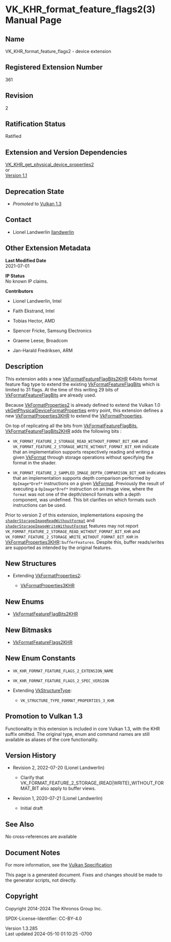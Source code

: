 # VK_KHR_format_feature_flags2(3) Manual Page

## Name

VK_KHR_format_feature_flags2 - device extension



## <a href="#_registered_extension_number" class="anchor"></a>Registered Extension Number

361

## <a href="#_revision" class="anchor"></a>Revision

2

## <a href="#_ratification_status" class="anchor"></a>Ratification Status

Ratified

## <a href="#_extension_and_version_dependencies" class="anchor"></a>Extension and Version Dependencies

[VK_KHR_get_physical_device_properties2](https://registry.khronos.org/vulkan/specs/1.3-extensions/man/html/VK_KHR_get_physical_device_properties2.html)  
or  
[Version 1.1](#versions-1.1)  

## <a href="#_deprecation_state" class="anchor"></a>Deprecation State

- *Promoted* to <a
  href="https://registry.khronos.org/vulkan/specs/1.3-extensions/html/vkspec.html#versions-1.3-promotions"
  target="_blank" rel="noopener">Vulkan 1.3</a>

## <a href="#_contact" class="anchor"></a>Contact

- Lionel Landwerlin <a
  href="https://github.com/KhronosGroup/Vulkan-Docs/issues/new?body=%5BVK_KHR_format_feature_flags2%5D%20@llandwerlin%0A*Here%20describe%20the%20issue%20or%20question%20you%20have%20about%20the%20VK_KHR_format_feature_flags2%20extension*"
  target="_blank" rel="nofollow noopener"><em></em>llandwerlin</a>

## <a href="#_other_extension_metadata" class="anchor"></a>Other Extension Metadata

**Last Modified Date**  
2021-07-01

**IP Status**  
No known IP claims.

**Contributors**  
- Lionel Landwerlin, Intel

- Faith Ekstrand, Intel

- Tobias Hector, AMD

- Spencer Fricke, Samsung Electronics

- Graeme Leese, Broadcom

- Jan-Harald Fredriksen, ARM

## <a href="#_description" class="anchor"></a>Description

This extension adds a new
[VkFormatFeatureFlagBits2KHR](https://registry.khronos.org/vulkan/specs/1.3-extensions/man/html/VkFormatFeatureFlagBits2KHR.html) 64bits
format feature flag type to extend the existing
[VkFormatFeatureFlagBits](https://registry.khronos.org/vulkan/specs/1.3-extensions/man/html/VkFormatFeatureFlagBits.html) which is limited
to 31 flags. At the time of this writing 29 bits of
[VkFormatFeatureFlagBits](https://registry.khronos.org/vulkan/specs/1.3-extensions/man/html/VkFormatFeatureFlagBits.html) are already
used.

Because [VkFormatProperties2](https://registry.khronos.org/vulkan/specs/1.3-extensions/man/html/VkFormatProperties2.html) is already
defined to extend the Vulkan 1.0
[vkGetPhysicalDeviceFormatProperties](https://registry.khronos.org/vulkan/specs/1.3-extensions/man/html/vkGetPhysicalDeviceFormatProperties.html)
entry point, this extension defines a new
[VkFormatProperties3KHR](https://registry.khronos.org/vulkan/specs/1.3-extensions/man/html/VkFormatProperties3KHR.html) to extend the
[VkFormatProperties](https://registry.khronos.org/vulkan/specs/1.3-extensions/man/html/VkFormatProperties.html).

On top of replicating all the bits from
[VkFormatFeatureFlagBits](https://registry.khronos.org/vulkan/specs/1.3-extensions/man/html/VkFormatFeatureFlagBits.html),
[VkFormatFeatureFlagBits2KHR](https://registry.khronos.org/vulkan/specs/1.3-extensions/man/html/VkFormatFeatureFlagBits2KHR.html) adds the
following bits :

- `VK_FORMAT_FEATURE_2_STORAGE_READ_WITHOUT_FORMAT_BIT_KHR` and
  `VK_FORMAT_FEATURE_2_STORAGE_WRITE_WITHOUT_FORMAT_BIT_KHR` indicate
  that an implementation supports respectively reading and writing a
  given [VkFormat](https://registry.khronos.org/vulkan/specs/1.3-extensions/man/html/VkFormat.html) through storage operations without
  specifying the format in the shader.

- `VK_FORMAT_FEATURE_2_SAMPLED_IMAGE_DEPTH_COMPARISON_BIT_KHR` indicates
  that an implementation supports depth comparison performed by
  `OpImage*Dref*` instructions on a given [VkFormat](https://registry.khronos.org/vulkan/specs/1.3-extensions/man/html/VkFormat.html).
  Previously the result of executing a `OpImage*Dref*` instruction on an
  image view, where the `format` was not one of the depth/stencil
  formats with a depth component, was undefined. This bit clarifies on
  which formats such instructions can be used.

Prior to version 2 of this extension, implementations exposing the <a
href="https://registry.khronos.org/vulkan/specs/1.3-extensions/html/vkspec.html#features-shaderStorageImageReadWithoutFormat"
target="_blank"
rel="noopener"><code>shaderStorageImageReadWithoutFormat</code></a> and
<a
href="https://registry.khronos.org/vulkan/specs/1.3-extensions/html/vkspec.html#features-shaderStorageImageWriteWithoutFormat"
target="_blank"
rel="noopener"><code>shaderStorageImageWriteWithoutFormat</code></a>
features may not report
`VK_FORMAT_FEATURE_2_STORAGE_READ_WITHOUT_FORMAT_BIT_KHR` and
`VK_FORMAT_FEATURE_2_STORAGE_WRITE_WITHOUT_FORMAT_BIT_KHR` in
[VkFormatProperties3KHR](https://registry.khronos.org/vulkan/specs/1.3-extensions/man/html/VkFormatProperties3KHR.html)::`bufferFeatures`.
Despite this, buffer reads/writes are supported as intended by the
original features.

## <a href="#_new_structures" class="anchor"></a>New Structures

- Extending [VkFormatProperties2](https://registry.khronos.org/vulkan/specs/1.3-extensions/man/html/VkFormatProperties2.html):

  - [VkFormatProperties3KHR](https://registry.khronos.org/vulkan/specs/1.3-extensions/man/html/VkFormatProperties3KHR.html)

## <a href="#_new_enums" class="anchor"></a>New Enums

- [VkFormatFeatureFlagBits2KHR](https://registry.khronos.org/vulkan/specs/1.3-extensions/man/html/VkFormatFeatureFlagBits2KHR.html)

## <a href="#_new_bitmasks" class="anchor"></a>New Bitmasks

- [VkFormatFeatureFlags2KHR](https://registry.khronos.org/vulkan/specs/1.3-extensions/man/html/VkFormatFeatureFlags2KHR.html)

## <a href="#_new_enum_constants" class="anchor"></a>New Enum Constants

- `VK_KHR_FORMAT_FEATURE_FLAGS_2_EXTENSION_NAME`

- `VK_KHR_FORMAT_FEATURE_FLAGS_2_SPEC_VERSION`

- Extending [VkStructureType](https://registry.khronos.org/vulkan/specs/1.3-extensions/man/html/VkStructureType.html):

  - `VK_STRUCTURE_TYPE_FORMAT_PROPERTIES_3_KHR`

## <a href="#_promotion_to_vulkan_1_3" class="anchor"></a>Promotion to Vulkan 1.3

Functionality in this extension is included in core Vulkan 1.3, with the
KHR suffix omitted. The original type, enum and command names are still
available as aliases of the core functionality.

## <a href="#_version_history" class="anchor"></a>Version History

- Revision 2, 2022-07-20 (Lionel Landwerlin)

  - Clarify that
    VK_FORMAT_FEATURE_2_STORAGE\_(READ\|WRITE)\_WITHOUT_FORMAT_BIT also
    apply to buffer views.

- Revision 1, 2020-07-21 (Lionel Landwerlin)

  - Initial draft

## <a href="#_see_also" class="anchor"></a>See Also

No cross-references are available

## <a href="#_document_notes" class="anchor"></a>Document Notes

For more information, see the <a
href="https://registry.khronos.org/vulkan/specs/1.3-extensions/html/vkspec.html#VK_KHR_format_feature_flags2"
target="_blank" rel="noopener">Vulkan Specification</a>

This page is a generated document. Fixes and changes should be made to
the generator scripts, not directly.

## <a href="#_copyright" class="anchor"></a>Copyright

Copyright 2014-2024 The Khronos Group Inc.

SPDX-License-Identifier: CC-BY-4.0

Version 1.3.285  
Last updated 2024-05-10 01:10:25 -0700
